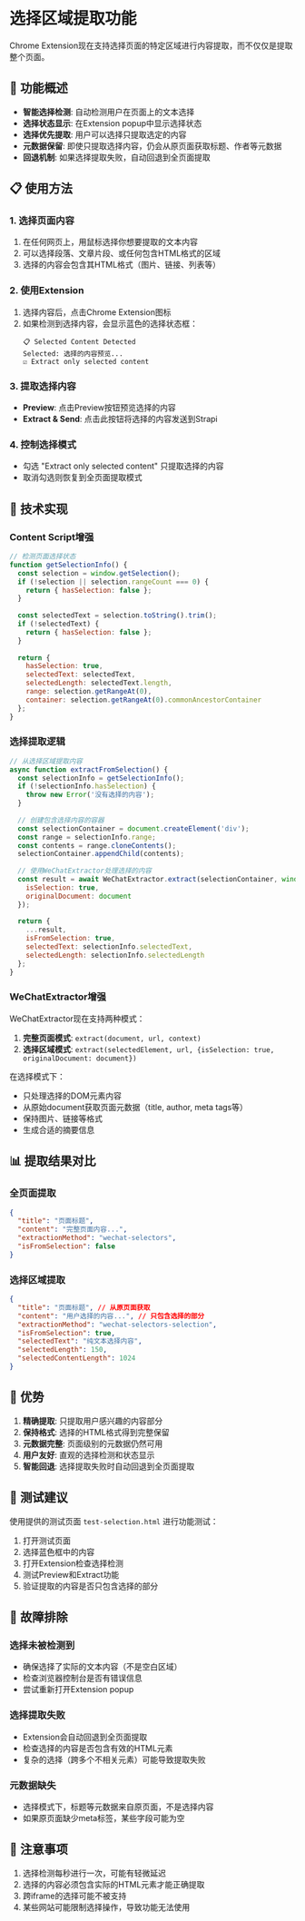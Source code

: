 # 选择区域提取功能

Chrome Extension现在支持选择页面的特定区域进行内容提取，而不仅仅是提取整个页面。

## 🎯 功能概述

- **智能选择检测**: 自动检测用户在页面上的文本选择
- **选择状态显示**: 在Extension popup中显示选择状态
- **选择优先提取**: 用户可以选择只提取选定的内容
- **元数据保留**: 即使只提取选择内容，仍会从原页面获取标题、作者等元数据
- **回退机制**: 如果选择提取失败，自动回退到全页面提取

## 📋 使用方法

### 1. 选择页面内容

1. 在任何网页上，用鼠标选择你想要提取的文本内容
2. 可以选择段落、文章片段、或任何包含HTML格式的区域
3. 选择的内容会包含其HTML格式（图片、链接、列表等）

### 2. 使用Extension

1. 选择内容后，点击Chrome Extension图标
2. 如果检测到选择内容，会显示蓝色的选择状态框：
   ```
   📋 Selected Content Detected
   Selected: 选择的内容预览...
   ☑ Extract only selected content
   ```

### 3. 提取选择内容

- **Preview**: 点击Preview按钮预览选择的内容
- **Extract & Send**: 点击此按钮将选择的内容发送到Strapi

### 4. 控制选择模式

- 勾选 "Extract only selected content" 只提取选择的内容
- 取消勾选则恢复到全页面提取模式

## 🔧 技术实现

### Content Script增强

```javascript
// 检测页面选择状态
function getSelectionInfo() {
  const selection = window.getSelection();
  if (!selection || selection.rangeCount === 0) {
    return { hasSelection: false };
  }
  
  const selectedText = selection.toString().trim();
  if (!selectedText) {
    return { hasSelection: false };
  }
  
  return {
    hasSelection: true,
    selectedText: selectedText,
    selectedLength: selectedText.length,
    range: selection.getRangeAt(0),
    container: selection.getRangeAt(0).commonAncestorContainer
  };
}
```

### 选择提取逻辑

```javascript
// 从选择区域提取内容
async function extractFromSelection() {
  const selectionInfo = getSelectionInfo();
  if (!selectionInfo.hasSelection) {
    throw new Error('没有选择的内容');
  }
  
  // 创建包含选择内容的容器
  const selectionContainer = document.createElement('div');
  const range = selectionInfo.range;
  const contents = range.cloneContents();
  selectionContainer.appendChild(contents);
  
  // 使用WeChatExtractor处理选择的内容
  const result = await WeChatExtractor.extract(selectionContainer, window.location.href, {
    isSelection: true,
    originalDocument: document
  });
  
  return {
    ...result,
    isFromSelection: true,
    selectedText: selectionInfo.selectedText,
    selectedLength: selectionInfo.selectedLength
  };
}
```

### WeChatExtractor增强

WeChatExtractor现在支持两种模式：

1. **完整页面模式**: `extract(document, url, context)`
2. **选择区域模式**: `extract(selectedElement, url, {isSelection: true, originalDocument: document})`

在选择模式下：
- 只处理选择的DOM元素内容
- 从原始document获取页面元数据（title, author, meta tags等）
- 保持图片、链接等格式
- 生成合适的摘要信息

## 📊 提取结果对比

### 全页面提取
```json
{
  "title": "页面标题",
  "content": "完整页面内容...",
  "extractionMethod": "wechat-selectors",
  "isFromSelection": false
}
```

### 选择区域提取
```json
{
  "title": "页面标题", // 从原页面获取
  "content": "用户选择的内容...", // 只包含选择的部分
  "extractionMethod": "wechat-selectors-selection",
  "isFromSelection": true,
  "selectedText": "纯文本选择内容",
  "selectedLength": 150,
  "selectedContentLength": 1024
}
```

## 🚀 优势

1. **精确提取**: 只提取用户感兴趣的内容部分
2. **保持格式**: 选择的HTML格式得到完整保留
3. **元数据完整**: 页面级别的元数据仍然可用
4. **用户友好**: 直观的选择检测和状态显示
5. **智能回退**: 选择提取失败时自动回退到全页面提取

## 🧪 测试建议

使用提供的测试页面 `test-selection.html` 进行功能测试：

1. 打开测试页面
2. 选择蓝色框中的内容
3. 打开Extension检查选择检测
4. 测试Preview和Extract功能
5. 验证提取的内容是否只包含选择的部分

## 🐛 故障排除

### 选择未被检测到
- 确保选择了实际的文本内容（不是空白区域）
- 检查浏览器控制台是否有错误信息
- 尝试重新打开Extension popup

### 选择提取失败
- Extension会自动回退到全页面提取
- 检查选择的内容是否包含有效的HTML元素
- 复杂的选择（跨多个不相关元素）可能导致提取失败

### 元数据缺失
- 选择模式下，标题等元数据来自原页面，不是选择内容
- 如果原页面缺少meta标签，某些字段可能为空

## 📝 注意事项

1. 选择检测每秒进行一次，可能有轻微延迟
2. 选择的内容必须包含实际的HTML元素才能正确提取
3. 跨iframe的选择可能不被支持
4. 某些网站可能限制选择操作，导致功能无法使用 